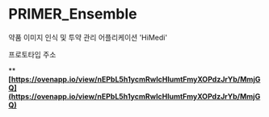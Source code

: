 # PRIMER_Ensemble

약품 이미지 인식 및 투약 관리 어플리케이션 'HiMedi'

프로토타입 주소

****[https://ovenapp.io/view/nEPbL5h1ycmRwlcHlumtFmyXOPdzJrYb/MmjGQ](https://ovenapp.io/view/nEPbL5h1ycmRwlcHlumtFmyXOPdzJrYb/MmjGQ)**
